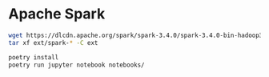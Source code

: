 # Apache Spark

```bash
wget https://dlcdn.apache.org/spark/spark-3.4.0/spark-3.4.0-bin-hadoop3.tgz -P ext/
tar xf ext/spark-* -C ext
```

```bash
poetry install
poetry run jupyter notebook notebooks/
```